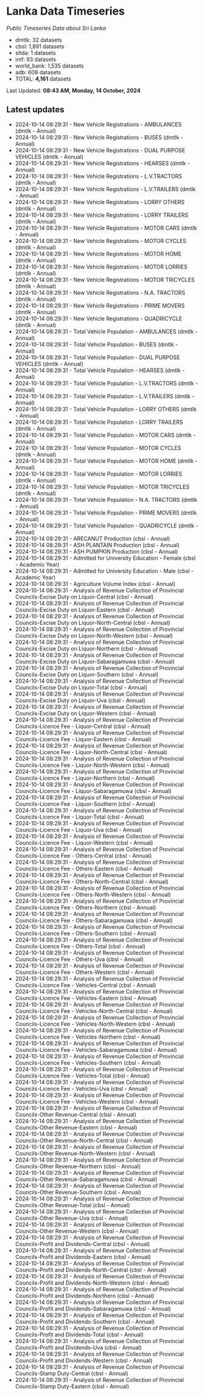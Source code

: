 # Lanka Data Timeseries
*Public Timeseries Data about Sri Lanka*

* dmtlk: 32 datasets
* cbsl: 1,891 datasets
* sltda: 1 datasets
* imf: 93 datasets
* world_bank: 1,535 datasets
* adb: 609 datasets
* TOTAL: **4,161** datasets

Last Updated: **08:43 AM, Monday, 14 October, 2024**

## Latest updates

* 2024-10-14 08:29:31 - New Vehicle Registrations - AMBULANCES (dmtlk - Annual)
* 2024-10-14 08:29:31 - New Vehicle Registrations - BUSES (dmtlk - Annual)
* 2024-10-14 08:29:31 - New Vehicle Registrations - DUAL PURPOSE VEHICLES (dmtlk - Annual)
* 2024-10-14 08:29:31 - New Vehicle Registrations - HEARSES (dmtlk - Annual)
* 2024-10-14 08:29:31 - New Vehicle Registrations - L.V.TRACTORS (dmtlk - Annual)
* 2024-10-14 08:29:31 - New Vehicle Registrations - L.V.TRAILERS (dmtlk - Annual)
* 2024-10-14 08:29:31 - New Vehicle Registrations - LORRY OTHERS (dmtlk - Annual)
* 2024-10-14 08:29:31 - New Vehicle Registrations - LORRY TRAILERS (dmtlk - Annual)
* 2024-10-14 08:29:31 - New Vehicle Registrations - MOTOR CARS (dmtlk - Annual)
* 2024-10-14 08:29:31 - New Vehicle Registrations - MOTOR CYCLES (dmtlk - Annual)
* 2024-10-14 08:29:31 - New Vehicle Registrations - MOTOR HOME (dmtlk - Annual)
* 2024-10-14 08:29:31 - New Vehicle Registrations - MOTOR LORRIES (dmtlk - Annual)
* 2024-10-14 08:29:31 - New Vehicle Registrations - MOTOR TRICYCLES (dmtlk - Annual)
* 2024-10-14 08:29:31 - New Vehicle Registrations - N.A. TRACTORS (dmtlk - Annual)
* 2024-10-14 08:29:31 - New Vehicle Registrations - PRIME MOVERS (dmtlk - Annual)
* 2024-10-14 08:29:31 - New Vehicle Registrations - QUADRICYCLE (dmtlk - Annual)
* 2024-10-14 08:29:31 - Total Vehicle Population - AMBULANCES (dmtlk - Annual)
* 2024-10-14 08:29:31 - Total Vehicle Population - BUSES (dmtlk - Annual)
* 2024-10-14 08:29:31 - Total Vehicle Population - DUAL PURPOSE VEHICLES (dmtlk - Annual)
* 2024-10-14 08:29:31 - Total Vehicle Population - HEARSES (dmtlk - Annual)
* 2024-10-14 08:29:31 - Total Vehicle Population - L.V.TRACTORS (dmtlk - Annual)
* 2024-10-14 08:29:31 - Total Vehicle Population - L.V.TRAILERS (dmtlk - Annual)
* 2024-10-14 08:29:31 - Total Vehicle Population - LORRY OTHERS (dmtlk - Annual)
* 2024-10-14 08:29:31 - Total Vehicle Population - LORRY TRAILERS (dmtlk - Annual)
* 2024-10-14 08:29:31 - Total Vehicle Population - MOTOR CARS (dmtlk - Annual)
* 2024-10-14 08:29:31 - Total Vehicle Population - MOTOR CYCLES (dmtlk - Annual)
* 2024-10-14 08:29:31 - Total Vehicle Population - MOTOR HOME (dmtlk - Annual)
* 2024-10-14 08:29:31 - Total Vehicle Population - MOTOR LORRIES (dmtlk - Annual)
* 2024-10-14 08:29:31 - Total Vehicle Population - MOTOR TRICYCLES (dmtlk - Annual)
* 2024-10-14 08:29:31 - Total Vehicle Population - N.A. TRACTORS (dmtlk - Annual)
* 2024-10-14 08:29:31 - Total Vehicle Population - PRIME MOVERS (dmtlk - Annual)
* 2024-10-14 08:29:31 - Total Vehicle Population - QUADRICYCLE (dmtlk - Annual)
* 2024-10-14 08:29:31 - ARECANUT Production (cbsl - Annual)
* 2024-10-14 08:29:31 - ASH PLANTAIN Production (cbsl - Annual)
* 2024-10-14 08:29:31 - ASH PUMPKIN Production (cbsl - Annual)
* 2024-10-14 08:29:31 - Admitted for University Education - Female (cbsl - Academic Year)
* 2024-10-14 08:29:31 - Admitted for University Education - Male (cbsl - Academic Year)
* 2024-10-14 08:29:31 - Agriculture Volume Index (cbsl - Annual)
* 2024-10-14 08:29:31 - Analysis of Revenue Collection of Provincial Councils-Excise Duty on Liquor-Central (cbsl - Annual)
* 2024-10-14 08:29:31 - Analysis of Revenue Collection of Provincial Councils-Excise Duty on Liquor-Eastern (cbsl - Annual)
* 2024-10-14 08:29:31 - Analysis of Revenue Collection of Provincial Councils-Excise Duty on Liquor-North-Central (cbsl - Annual)
* 2024-10-14 08:29:31 - Analysis of Revenue Collection of Provincial Councils-Excise Duty on Liquor-North-Western (cbsl - Annual)
* 2024-10-14 08:29:31 - Analysis of Revenue Collection of Provincial Councils-Excise Duty on Liquor-Northern (cbsl - Annual)
* 2024-10-14 08:29:31 - Analysis of Revenue Collection of Provincial Councils-Excise Duty on Liquor-Sabaragamuwa (cbsl - Annual)
* 2024-10-14 08:29:31 - Analysis of Revenue Collection of Provincial Councils-Excise Duty on Liquor-Southern (cbsl - Annual)
* 2024-10-14 08:29:31 - Analysis of Revenue Collection of Provincial Councils-Excise Duty on Liquor-Total (cbsl - Annual)
* 2024-10-14 08:29:31 - Analysis of Revenue Collection of Provincial Councils-Excise Duty on Liquor-Uva (cbsl - Annual)
* 2024-10-14 08:29:31 - Analysis of Revenue Collection of Provincial Councils-Excise Duty on Liquor-Western (cbsl - Annual)
* 2024-10-14 08:29:31 - Analysis of Revenue Collection of Provincial Councils-Licence Fee - Liquor-Central (cbsl - Annual)
* 2024-10-14 08:29:31 - Analysis of Revenue Collection of Provincial Councils-Licence Fee - Liquor-Eastern (cbsl - Annual)
* 2024-10-14 08:29:31 - Analysis of Revenue Collection of Provincial Councils-Licence Fee - Liquor-North-Central (cbsl - Annual)
* 2024-10-14 08:29:31 - Analysis of Revenue Collection of Provincial Councils-Licence Fee - Liquor-North-Western (cbsl - Annual)
* 2024-10-14 08:29:31 - Analysis of Revenue Collection of Provincial Councils-Licence Fee - Liquor-Northern (cbsl - Annual)
* 2024-10-14 08:29:31 - Analysis of Revenue Collection of Provincial Councils-Licence Fee - Liquor-Sabaragamuwa (cbsl - Annual)
* 2024-10-14 08:29:31 - Analysis of Revenue Collection of Provincial Councils-Licence Fee - Liquor-Southern (cbsl - Annual)
* 2024-10-14 08:29:31 - Analysis of Revenue Collection of Provincial Councils-Licence Fee - Liquor-Total (cbsl - Annual)
* 2024-10-14 08:29:31 - Analysis of Revenue Collection of Provincial Councils-Licence Fee - Liquor-Uva (cbsl - Annual)
* 2024-10-14 08:29:31 - Analysis of Revenue Collection of Provincial Councils-Licence Fee - Liquor-Western (cbsl - Annual)
* 2024-10-14 08:29:31 - Analysis of Revenue Collection of Provincial Councils-Licence Fee - Others-Central (cbsl - Annual)
* 2024-10-14 08:29:31 - Analysis of Revenue Collection of Provincial Councils-Licence Fee - Others-Eastern (cbsl - Annual)
* 2024-10-14 08:29:31 - Analysis of Revenue Collection of Provincial Councils-Licence Fee - Others-North-Central (cbsl - Annual)
* 2024-10-14 08:29:31 - Analysis of Revenue Collection of Provincial Councils-Licence Fee - Others-North-Western (cbsl - Annual)
* 2024-10-14 08:29:31 - Analysis of Revenue Collection of Provincial Councils-Licence Fee - Others-Northern (cbsl - Annual)
* 2024-10-14 08:29:31 - Analysis of Revenue Collection of Provincial Councils-Licence Fee - Others-Sabaragamuwa (cbsl - Annual)
* 2024-10-14 08:29:31 - Analysis of Revenue Collection of Provincial Councils-Licence Fee - Others-Southern (cbsl - Annual)
* 2024-10-14 08:29:31 - Analysis of Revenue Collection of Provincial Councils-Licence Fee - Others-Total (cbsl - Annual)
* 2024-10-14 08:29:31 - Analysis of Revenue Collection of Provincial Councils-Licence Fee - Others-Uva (cbsl - Annual)
* 2024-10-14 08:29:31 - Analysis of Revenue Collection of Provincial Councils-Licence Fee - Others-Western (cbsl - Annual)
* 2024-10-14 08:29:31 - Analysis of Revenue Collection of Provincial Councils-Licence Fee - Vehicles-Central (cbsl - Annual)
* 2024-10-14 08:29:31 - Analysis of Revenue Collection of Provincial Councils-Licence Fee - Vehicles-Eastern (cbsl - Annual)
* 2024-10-14 08:29:31 - Analysis of Revenue Collection of Provincial Councils-Licence Fee - Vehicles-North-Central (cbsl - Annual)
* 2024-10-14 08:29:31 - Analysis of Revenue Collection of Provincial Councils-Licence Fee - Vehicles-North-Western (cbsl - Annual)
* 2024-10-14 08:29:31 - Analysis of Revenue Collection of Provincial Councils-Licence Fee - Vehicles-Northern (cbsl - Annual)
* 2024-10-14 08:29:31 - Analysis of Revenue Collection of Provincial Councils-Licence Fee - Vehicles-Sabaragamuwa (cbsl - Annual)
* 2024-10-14 08:29:31 - Analysis of Revenue Collection of Provincial Councils-Licence Fee - Vehicles-Southern (cbsl - Annual)
* 2024-10-14 08:29:31 - Analysis of Revenue Collection of Provincial Councils-Licence Fee - Vehicles-Total (cbsl - Annual)
* 2024-10-14 08:29:31 - Analysis of Revenue Collection of Provincial Councils-Licence Fee - Vehicles-Uva (cbsl - Annual)
* 2024-10-14 08:29:31 - Analysis of Revenue Collection of Provincial Councils-Licence Fee - Vehicles-Western (cbsl - Annual)
* 2024-10-14 08:29:31 - Analysis of Revenue Collection of Provincial Councils-Other Revenue-Central (cbsl - Annual)
* 2024-10-14 08:29:31 - Analysis of Revenue Collection of Provincial Councils-Other Revenue-Eastern (cbsl - Annual)
* 2024-10-14 08:29:31 - Analysis of Revenue Collection of Provincial Councils-Other Revenue-North-Central (cbsl - Annual)
* 2024-10-14 08:29:31 - Analysis of Revenue Collection of Provincial Councils-Other Revenue-North-Western (cbsl - Annual)
* 2024-10-14 08:29:31 - Analysis of Revenue Collection of Provincial Councils-Other Revenue-Northern (cbsl - Annual)
* 2024-10-14 08:29:31 - Analysis of Revenue Collection of Provincial Councils-Other Revenue-Sabaragamuwa (cbsl - Annual)
* 2024-10-14 08:29:31 - Analysis of Revenue Collection of Provincial Councils-Other Revenue-Southern (cbsl - Annual)
* 2024-10-14 08:29:31 - Analysis of Revenue Collection of Provincial Councils-Other Revenue-Total (cbsl - Annual)
* 2024-10-14 08:29:31 - Analysis of Revenue Collection of Provincial Councils-Other Revenue-Uva (cbsl - Annual)
* 2024-10-14 08:29:31 - Analysis of Revenue Collection of Provincial Councils-Other Revenue-Western (cbsl - Annual)
* 2024-10-14 08:29:31 - Analysis of Revenue Collection of Provincial Councils-Profit and Dividends-Central (cbsl - Annual)
* 2024-10-14 08:29:31 - Analysis of Revenue Collection of Provincial Councils-Profit and Dividends-Eastern (cbsl - Annual)
* 2024-10-14 08:29:31 - Analysis of Revenue Collection of Provincial Councils-Profit and Dividends-North-Central (cbsl - Annual)
* 2024-10-14 08:29:31 - Analysis of Revenue Collection of Provincial Councils-Profit and Dividends-North-Western (cbsl - Annual)
* 2024-10-14 08:29:31 - Analysis of Revenue Collection of Provincial Councils-Profit and Dividends-Northern (cbsl - Annual)
* 2024-10-14 08:29:31 - Analysis of Revenue Collection of Provincial Councils-Profit and Dividends-Sabaragamuwa (cbsl - Annual)
* 2024-10-14 08:29:31 - Analysis of Revenue Collection of Provincial Councils-Profit and Dividends-Southern (cbsl - Annual)
* 2024-10-14 08:29:31 - Analysis of Revenue Collection of Provincial Councils-Profit and Dividends-Total (cbsl - Annual)
* 2024-10-14 08:29:31 - Analysis of Revenue Collection of Provincial Councils-Profit and Dividends-Uva (cbsl - Annual)
* 2024-10-14 08:29:31 - Analysis of Revenue Collection of Provincial Councils-Profit and Dividends-Western (cbsl - Annual)
* 2024-10-14 08:29:31 - Analysis of Revenue Collection of Provincial Councils-Stamp Duty-Central (cbsl - Annual)
* 2024-10-14 08:29:31 - Analysis of Revenue Collection of Provincial Councils-Stamp Duty-Eastern (cbsl - Annual)